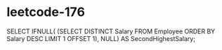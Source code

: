 # leetcode-176

SELECT 
    IFNULL(
        (SELECT DISTINCT Salary 
         FROM Employee 
         ORDER BY Salary DESC 
         LIMIT 1 OFFSET 1),
    NULL) AS SecondHighestSalary;

